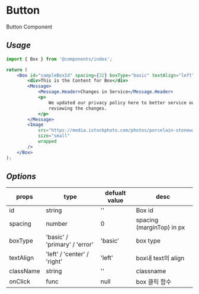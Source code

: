 # Button

Button Component

## _Usage_

```jsx
import { Box } from '@components/index';

return (
	<Box id="sampleBoxId" spacing={32} boxType="basic" textAlign="left" className="" onClick={() => ()}>
		<div>This is the Content for Box</div>
		<Message>
			<Message.Header>Changes in Service</Message.Header>
			<p>
				We updated our privacy policy here to better service our customers. We recommend
				reviewing the changes.
			</p>
		</Message>
		<Image
			src="https://media.istockphoto.com/photos/porcelain-stoneware-tiles-in-store-picture-id1312700805"
			size="small"
			wrapped
		/>
	</Box>
);
```

## _Options_

| props     | type                          | defualt value | desc                      |
| --------- | ----------------------------- | ------------- | ------------------------- |
| id        | string                        | ''            | Box id                    |
| spacing   | number                        | 0             | spacing (marginTop) in px |
| boxType   | 'basic' / 'primary' / 'error' | 'basic'       | box type                  |
| textAlign | 'left' / 'center' / 'right'   | 'left'        | box내 text의 align        |
| className | string                        | ''            | classname                 |
| onClick   | func                          | null          | box 클릭 함수             |
